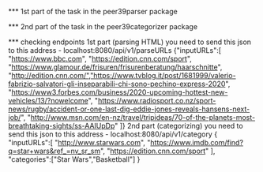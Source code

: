 *** 1st part of the task in the peer39parser package

*** 2nd part of the task in the peer39categorizer package

*** checking endpoints
                1st part (parsing HTML)
 you need to send this json to this address - localhost:8080/api/v1/parseURLs
        {"inputURLs":[           
                    "https://www.bbc.com",
                    "https://edition.cnn.com/sport",
                    "https://www.glamour.de/frisuren/frisurenberatung/haarschnitte",
                    "http://edition.cnn.com/","https://www.tvblog.it/post/1681999/valerio-fabrizio-salvatori-gli-inseparabili-chi-sono-pechino-express-2020",
                    "https://www3.forbes.com/business/2020-upcoming-hottest-new-vehicles/13/?nowelcome",
                    "https://www.radiosport.co.nz/sport-news/rugby/accident-or-one-last-dig-eddie-jones-reveals-hansens-next-job/",
                    "http://www.msn.com/en-nz/travel/tripideas/70-of-the-planets-most-breathtaking-sights/ss-AAIUpDp"
        ]}
                2nd part (categorizing)
you need to send this json to this address - localhost:8080/api/v1/category
        {
        "inputURLs":[
        "http://www.starwars.com",
        "https://www.imdb.com/find?q=star+wars&ref_=nv_sr_sm",
        "https://edition.cnn.com/sport"
        ],
        "categories":["Star Wars","Basketball"]
        }